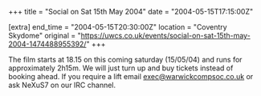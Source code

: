 +++
title = "Social on Sat 15th May 2004"
date = "2004-05-15T17:15:00Z"

[extra]
end_time = "2004-05-15T20:30:00Z"
location = "Coventry Skydome"
original = "https://uwcs.co.uk/events/social-on-sat-15th-may-2004-1474488955392/"
+++

The film starts at 18.15 on this coming saturday (15/05/04) and runs for approximately 2h15m.  We will just turn up and buy tickets instead of booking ahead.  If you require a lift email exec@warwickcompsoc.co.uk or ask NeXuS7 on our IRC channel.

